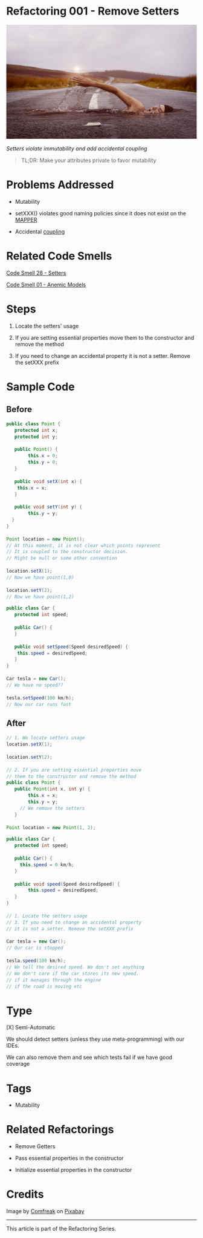 # Refactoring 001 - Remove Setters

![Refactoring 001 - Remove Setters](Refactoring%20001%20-%20Remove%20Setters.jpg)

*Setters violate immutability and add accidental coupling*

> TL;DR: Make your attributes private to favor mutability 

# Problems Addressed

- Mutability

- setXXX() violates good naming policies since it does not exist on the [MAPPER](https://github.com/mcsee/Software-Design-Articles/tree/main/Articles/Theory/What%20is%20(wrong%20with)%20software/readme.md)

- Accidental [coupling](https://github.com/mcsee/Software-Design-Articles/tree/main/Articles/Theory/Coupling%20-%20The%20one%20and%20only%20software%20design%20problem/readme.md)

# Related Code Smells

[Code Smell 28 - Setters](https://github.com/mcsee/Software-Design-Articles/tree/main/Articles/Code%20Smells/Code%20Smell%2028%20-%20Setters/readme.md)

[Code Smell 01 - Anemic Models](https://github.com/mcsee/Software-Design-Articles/tree/main/Articles/Code%20Smells/Code%20Smell%2001%20-%20Anemic%20Models/readme.md)

# Steps

1. Locate the setters' usage

2. If you are setting essential properties move them to the constructor and remove the method

3. If you need to change an accidental property it is not a setter. Remove the setXXX prefix

# Sample Code

## Before
 
[Gist Url]: # (https://gist.github.com/mcsee/b34136c13dddf4cd751579c2b51d91a3)

```java
public class Point {
   protected int x;
   protected int y;
  
   public Point() {
        this.x = 0;
        this.y = 0;        
   }
    
   public void setX(int x) {
	this.x = x;
   }
  
   public void setY(int y) {
        this.y = y;
  } 
}

Point location = new Point();
// At this moment, it is not clear which points represent
// It is coupled to the constructor decision.
// Might be null or some other convention

location.setX(1);
// Now we have point(1,0)

location.setY(2);
// Now we have point(1,2)
```

[Gist Url]: # (https://gist.github.com/mcsee/d8a4183ef00f5636c2d821f96a9cefd0)

```java
public class Car {
   protected int speed;
  
   public Car() {     
   }
    
   public void setSpeed(Speed desiredSpeed) {
	this.speed = desiredSpeed;
   }   
}

Car tesla = new Car();
// We have no speed??

tesla.setSpeed(100 km/h);
// Now our car runs fast
```

## After

[Gist Url]: # (https://gist.github.com/mcsee/9998a9ed50514d162333c7d05ca34415)

```java
// 1. We locate setters usage
location.setX(1);

location.setY(2);

// 2. If you are setting essential properties move
// them to the constructor and remove the method
public class Point {
   public Point(int x, int y) {
        this.x = x;
        this.y = y;        
     // We remove the setters
   }

Point location = new Point(1, 2);
```

[Gist Url]: # (https://gist.github.com/mcsee/28a11e50d2880767238e6198ccaa93f5)

```java
public class Car {
   protected int speed;
  
   public Car() {    
     this.speed = 0 km/h;
   }
    
   public void speed(Speed desiredSpeed) {
	    this.speed = desiredSpeed;
   }   
}

// 1. Locate the setters usage
// 3. If you need to change an accidental property
// it is not a setter. Remove the setXXX prefix

Car tesla = new Car();
// Our car is stopped

tesla.speed(100 km/h);
// We tell the desired speed. We don't set anything
// We don't care if the car stores its new speed.
// if it manages through the engine
// if the road is moving etc
```

# Type

[X] Semi-Automatic

We should detect setters (unless they use meta-programming) with our IDEs.

We can also remove them and see which tests fail if we have good coverage

# Tags

- Mutability

# Related Refactorings

- Remove Getters

- Pass essential properties in the constructor

- Initialize essential properties in the constructor

# Credits

Image by [Comfreak](https://pixabay.com/users/comfreak-51581/) on [Pixabay](https://pixabay.com/)

* * *

This article is part of the Refactoring Series.